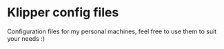 # Klipper config files
Configuration files for my personal machines, feel free to use them to suit your needs :)